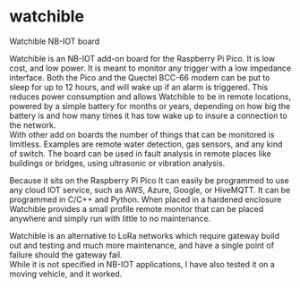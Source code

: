 # watchible
Watchible NB-IOT board

Watchible is an NB-IOT add-on board for the Raspberry Pi Pico. 
It is low cost, and low power. It is meant to monitor any trigger with a low impedance interface. 
Both the Pico and the Quectel BCC-66 modem can be put to sleep for up to 12 hours, and will wake up if an alarm is triggered. 
This reduces power consumption and allows Watchible to be in remote locations, powered by a simple battery for months or 
years, depending on how big the battery is and how many times it has tow wake up to insure a connection to the network.  
With other add on boards the number of things that can be monitored is limitless. Examples are remote water detection, 
gas sensors, and any kind of switch.  The board can be used in fault analysis in remote places like buildings or bridges, 
using ultrasonic or vibration analysis.


Because it sits on the Raspberry Pi Pico It can easily be programmed to use any cloud IOT service, such as AWS, Azure, 
Google, or HiveMQTT. It can be programmed in C/C++ and Python. When placed in a hardened enclosure Watchible provides a 
small profile remote monitor that can be placed anywhere and simply run with little to no maintenance.

Watchible is an alternative to LoRa networks which require gateway build out and testing and much more maintenance, 
and have a single point of failure should the gateway fail.  
While it is not specified in NB-IOT applications, I have also tested it on a moving vehicle, and it worked. 


